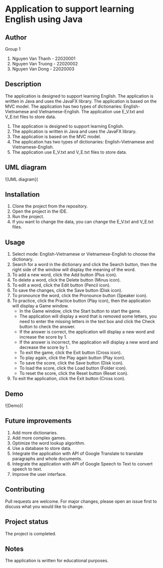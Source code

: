 # Application to support learning English using Java

## Author
Group 1
1. Nguyen Van Thanh - 22020001
2. Nguyen Van Truong - 22020002
3. Nguyen Van Dong - 22020003

## Description
The application is designed to support learning English. The application is written in Java and uses the JavaFX library. The application is based on the MVC model. The application has two types of dictionaries: English-Vietnamese and Vietnamese-English. The application use E_V.txt and V_E.txt files to store data.
1. The application is designed to support learning English.
2. The application is written in Java and uses the JavaFX library.
3. The application is based on the MVC model.
4. The application has two types of dictionaries: English-Vietnamese and Vietnamese-English.
5. The application use E_V.txt and V_E.txt files to store data.

## UML diagram
![UML diagram](

## Installation
1. Clone the project from the repository.
2. Open the project in the IDE.
3. Run the project.
4. If you want to change the data, you can change the E_V.txt and V_E.txt files.

## Usage
1. Select mode: English-Vietnamese or Vietnamese-English to choose the dictionary.
2. Search for a word in the dictionary and click the Search button, then the right side of the window will display the meaning of the word.
3. To add a new word, click the Add button (Plus icon).
4. To delete a word, click the Delete button (Minus icon).
5. To edit a word, click the Edit button (Pencil icon).
6. To save the changes, click the Save button (Disk icon).
7. To pronounce the word, click the Pronounce button (Speaker icon).
8. To practice, click the Practice button (Play icon), then the application will display a Game window.
   + In the Game window, click the Start button to start the game.
   + The application will display a word that is removed some letters, you need to enter the missing letters in the text box and click the Check button to check the answer.
   + If the answer is correct, the application will display a new word and increase the score by 1.
   + If the answer is incorrect, the application will display a new word and decrease the score by 1.
   + To exit the game, click the Exit button (Cross icon).
   + To play again, click the Play again button (Play icon).
   + To save the score, click the Save button (Disk icon).
   + To load the score, click the Load button (Folder icon).
   + To reset the score, click the Reset button (Reset icon).
9. To exit the application, click the Exit button (Cross icon).

## Demo
![Demo](

## Future improvements
1. Add more dictionaries.
2. Add more complex games.
3. Optimize the word lookup algorithm.
4. Use a database to store data.
5. Integrate the application with API of Google Translate to translate paragraphs and whole documents.
6. Integrate the application with API of Google Speech to Text to convert speech to text.
7. Improve the user interface.

## Contributing
Pull requests are welcome. For major changes, please open an issue first to discuss what you would like to change.

## Project status
The project is completed.

## Notes
The application is written for educational purposes.
